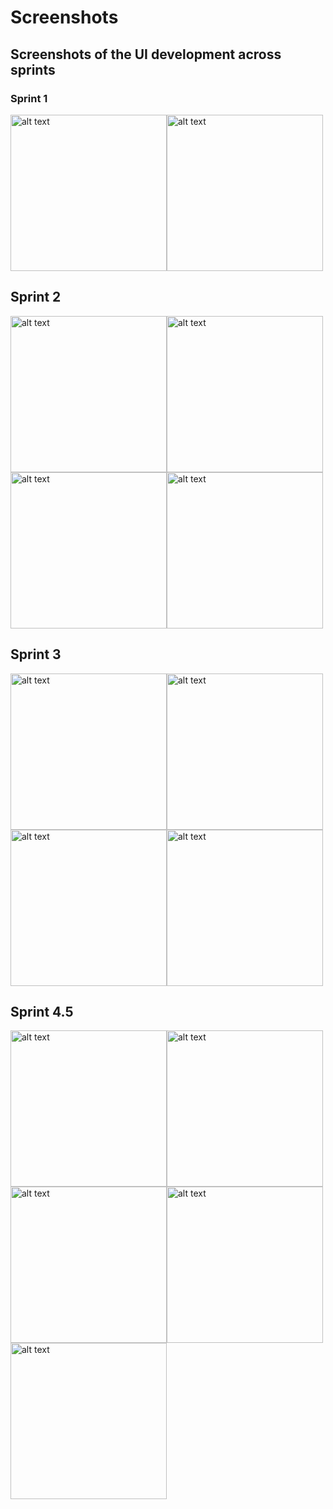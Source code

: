 # Screenshots
##  Screenshots of the UI development across sprints

### Sprint 1
<img src="sprint-1/student-view.png" alt="alt text" width="250"><img src="sprint-1/student-questions.png" alt="alt text" width="250">

## Sprint 2
<img src="sprint-2/front-view.png" alt="alt text" width="250"><img src="sprint-2/lecturer-view.png" alt="alt text" width="250"><img src="sprint-2/student-questions.png" alt="alt text" width="250"><img src="sprint-2/student-view.png" alt="alt text" width="250">

## Sprint 3
<img src="sprint-3/front-view.png" alt="alt text" width="250"><img src="sprint-3/lecturer-view.png" alt="alt text" width="250"><img src="sprint-3/student-questions.png" alt="alt text" width="250"><img src="sprint-3/student-view.png" alt="alt text" width="250">

## Sprint 4.5
<img src="sprint-4/front-view.png" alt="alt text" width="250"><img src="sprint-4/lecturer-view.png" alt="alt text" width="250"><img src="sprint-4/lecturer-view-grouped.png" alt="alt text" width="250"><img src="sprint-4/student-questions.png" alt="alt text" width="250"><img src="sprint-4/student-view.png" alt="alt text" width="250">
